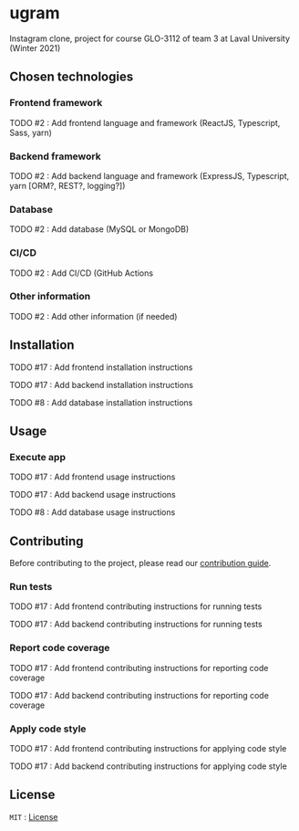 # ugram

Instagram clone, project for course GLO-3112 of team 3 at Laval University (Winter 2021)

## Chosen technologies

### Frontend framework

TODO #2 : Add frontend language and framework (ReactJS, Typescript, Sass, yarn)

### Backend framework

TODO #2 : Add backend language and framework (ExpressJS, Typescript, yarn [ORM?, REST?, logging?])

### Database

TODO #2 : Add database (MySQL or MongoDB)

### CI/CD

TODO #2 : Add CI/CD (GitHub Actions

### Other information

TODO #2 : Add other information (if needed)

## Installation

TODO #17 : Add frontend installation instructions

TODO #17 : Add backend installation instructions

TODO #8 : Add database installation instructions

## Usage

### Execute app

TODO #17 : Add frontend usage instructions

TODO #17 : Add backend usage instructions

TODO #8 : Add database usage instructions

## Contributing

Before contributing to the project, please read our [contribution guide](CONTRIBUTING.md).

### Run tests

TODO #17 : Add frontend contributing instructions for running tests

TODO #17 : Add backend contributing instructions for running tests

### Report code coverage

TODO #17 : Add frontend contributing instructions for reporting code coverage

TODO #17 : Add backend contributing instructions for reporting code coverage

### Apply code style

TODO #17 : Add frontend contributing instructions for applying code style

TODO #17 : Add backend contributing instructions for applying code style

## License

`MIT` : [License](LICENSE)
